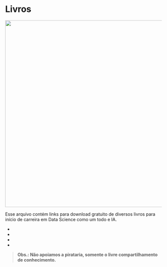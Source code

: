 # Livros

<p><img src="https://i.zst.com.br/images/livros-para-o-enem-veja-opcoes-para-estudar-portugues-e-literatura-photo695669592-44-24-19.jpg" width=600px align="center">
</p>

Esse arquivo contém links para download gratuito de diversos livros para início de carreira em Data Science como um todo e IA.

-   
-   
-   
-   


> **Obs.: Não apoiamos a pirataria, somente o livre compartilhamento de conhecimento.**
